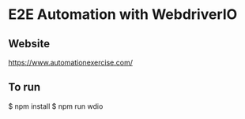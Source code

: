 # E2E Automation with WebdriverIO

## Website

https://www.automationexercise.com/

## To run

$ npm install
$ npm run wdio
